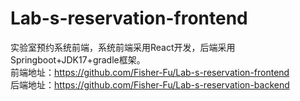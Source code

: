 # Lab-s-reservation-frontend
实验室预约系统前端，系统前端采用React开发，后端采用Springboot+JDK17+gradle框架。  
前端地址：https://github.com/Fisher-Fu/Lab-s-reservation-frontend  
后端地址：https://github.com/Fisher-Fu/Lab-s-reservation-backend
